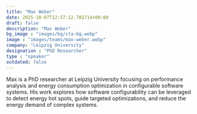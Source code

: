 ```yaml
---
title: "Max Weber"
date: 2025-10-07T12:57:12.701714+00:00
draft: false
description: "Max Weber"
bg_image : "images/bg/cta-bg.webp"
image : "images/teams/max-weber.webp"
company: "Leipzig University"
designation : "PhD Researcher"
type : "speaker"
outdated: false
---
```


Max is a PhD researcher at Leipzig University focusing on performance analysis and energy consumption optimization in configurable software systems. His work explores how software configurability can be leveraged to detect energy hot spots, guide targeted optimizations, and reduce the energy demand of complex systems.
